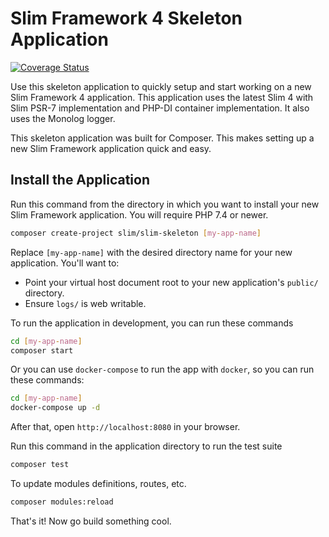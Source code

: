 # Slim Framework 4 Skeleton Application

[![Coverage Status](https://coveralls.io/repos/github/slimphp/Slim-Skeleton/badge.svg?branch=master)](https://coveralls.io/github/slimphp/Slim-Skeleton?branch=master)

Use this skeleton application to quickly setup and start working on a new Slim Framework 4 application. This application uses the latest Slim 4 with Slim PSR-7 implementation and PHP-DI container implementation. It also uses the Monolog logger.

This skeleton application was built for Composer. This makes setting up a new Slim Framework application quick and easy.

## Install the Application

Run this command from the directory in which you want to install your new Slim Framework application. You will require PHP 7.4 or newer.

```bash
composer create-project slim/slim-skeleton [my-app-name]
```

Replace `[my-app-name]` with the desired directory name for your new application. You'll want to:

- Point your virtual host document root to your new application's `public/` directory.
- Ensure `logs/` is web writable.

To run the application in development, you can run these commands

```bash
cd [my-app-name]
composer start
```

Or you can use `docker-compose` to run the app with `docker`, so you can run these commands:

```bash
cd [my-app-name]
docker-compose up -d
```

After that, open `http://localhost:8080` in your browser.

Run this command in the application directory to run the test suite

```bash
composer test
```

To update modules definitions, routes, etc.

```bash
composer modules:reload
```

That's it! Now go build something cool.
